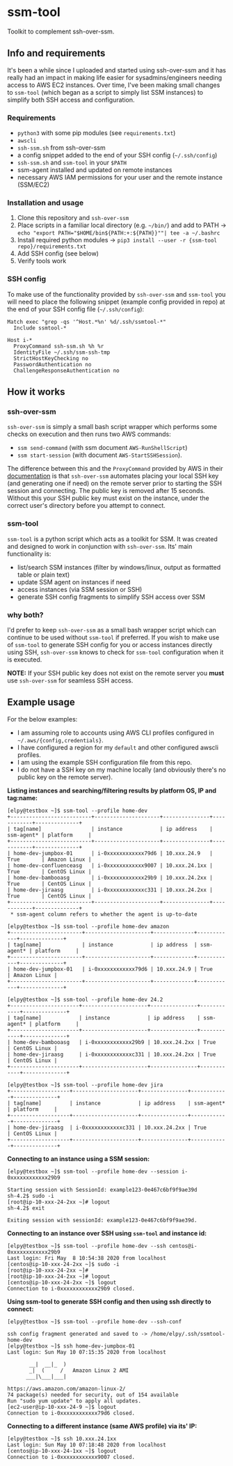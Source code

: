# ssm-tool
Toolkit to complement ssh-over-ssm.


## Info and requirements
It's been a while since I uploaded and started using ssh-over-ssm and it has really had an impact in making life easier for sysadmins/engineers needing access to AWS EC2 instances.  Over time, I've been making small changes to `ssm-tool` (which began as a script to simply list SSM instances) to simplify both SSH access and configuration.


### Requirements
- `python3` with some pip modules (see `requirements.txt`)
- `awscli`
- `ssh-ssm.sh` from ssh-over-ssm
- a config snippet added to the end of your SSH config (`~/.ssh/config`)
- `ssh-ssm.sh` and `ssm-tool` in your `$PATH`
- ssm-agent installed and updated on remote instances
- necessary AWS IAM permissions for your user and the remote instance (SSM/EC2)


### Installation and usage
1) Clone this repository and `ssh-over-ssm`
2) Place scripts in a familiar local directory (e.g. `~/bin/`) and add to PATH -> `echo "export PATH="$HOME/bin${PATH:+:${PATH}}""| tee -a ~/.bashrc`
3) Install required python modules  -> `pip3 install --user -r {ssm-tool repo}/requirements.txt`
4) Add SSH config (see below)
5) Verify tools work

### SSH config
To make use of the functionality provided by `ssh-over-ssm` and `ssm-tool` you will need to place the following snippet (example config provided in repo) at the end of your SSH config file (`~/.ssh/config`):
```
Match exec "grep -qs '^Host.*%n' %d/.ssh/ssmtool-*"
  Include ssmtool-*

Host i-*
  ProxyCommand ssh-ssm.sh %h %r
  IdentityFile ~/.ssh/ssm-ssh-tmp
  StrictHostKeyChecking no
  PasswordAuthentication no
  ChallengeResponseAuthentication no
  ```

## How it works
### ssh-over-ssm
`ssh-over-ssm` is simply a small bash script wrapper which performs some checks on execution and then runs two AWS commands:
- `ssm send-command` (with ssm document `AWS-RunShellScript`)
- `ssm start-session` (with document `AWS-StartSSHSession`).

The difference between this and the `ProxyCommand` provided by AWS in their [documentation](https://docs.aws.amazon.com/systems-manager/latest/userguide/session-manager-getting-started-enable-ssh-connections.html) is that `ssh-over-ssm` automates placing your local SSH key (and generating one if need) on the remote server prior to starting the SSH session and connecting. The public key is removed after 15 seconds. Without this your SSH public key must exist on the instance, under the correct user's directory before you attempt to connect.

### ssm-tool
`ssm-tool` is a python script which acts as a toolkit for SSM. It was created and designed to work in conjunction with `ssh-over-ssm`. Its' main functionality is:
- list/search SSM instances (filter by windows/linux, output as formatted table or plain text)
- update SSM agent on instances if need
- access instances (via SSM session or SSH)
- generate SSH config fragments to simplify SSH access over SSM

### why both?
I'd prefer to keep `ssh-over-ssm` as a small bash wrapper script which can continue to be used without `ssm-tool` if preferred.
If you wish to make use of `ssm-tool` to generate SSH config for you or access instances directly using SSH, `ssh-over-ssm` knows to check for `ssm-tool` configuration when it is executed. 

**NOTE:** If your SSH public key does not exist on the remote server you **must** use `ssh-over-ssm` for seamless SSH access.

## Example usage
For the below examples:
- I am assuming role to accounts using AWS CLI profiles configured in `~/.aws/{config,credentials}`.
- I have configured a region for my `default` and other configured awscli profiles.
- I am using the example SSH configuration file from this repo.
- I do not have a SSH key on my machine locally (and obviously there's no public key on the remote server).


**Listing instances and searching/filtering results by platform OS, IP and tag:name:**
```
[elpy@testbox ~]$ ssm-tool --profile home-dev
+--------------------------+---------------------+---------------+------------+--------------+
| tag[name]                | instance            | ip address    | ssm-agent* | platform     |
+--------------------------+---------------------+---------------+------------+--------------+
| home-dev-jumpbox-01      | i-0xxxxxxxxxxxx79d6 | 10.xxx.24.9   | True       | Amazon Linux |
| home-dev-confluenceasg   | i-0xxxxxxxxxxxx9007 | 10.xxx.24.1xx | True       | CentOS Linux |
| home-dev-bambooasg       | i-0xxxxxxxxxxxx29b9 | 10.xxx.24.2xx | True       | CentOS Linux |
| home-dev-jiraasg         | i-0xxxxxxxxxxxxc331 | 10.xxx.24.2xx | True       | CentOS Linux |
+--------------------------+---------------------+---------------+------------+--------------+
 * ssm-agent column refers to whether the agent is up-to-date

[elpy@testbox ~]$ ssm-tool --profile home-dev amazon
+-----------------------+---------------------+-------------+------------+--------------+
| tag[name]             | instance            | ip address  | ssm-agent* | platform     |
+-----------------------+---------------------+-------------+------------+--------------+
| home-dev-jumpbox-01   | i-0xxxxxxxxxxxx79d6 | 10.xxx.24.9 | True       | Amazon Linux |
+-----------------------+---------------------+-------------+------------+--------------+

[elpy@testbox ~]$ ssm-tool --profile home-dev 24.2
+----------------------+---------------------+---------------+------------+--------------+
| tag[name]            | instance            | ip address    | ssm-agent* | platform     |
+----------------------+---------------------+---------------+------------+--------------+
| home-dev-bambooasg   | i-0xxxxxxxxxxxx29b9 | 10.xxx.24.2xx | True       | CentOS Linux |
| home-dev-jiraasg     | i-0xxxxxxxxxxxxc331 | 10.xxx.24.2xx | True       | CentOS Linux |
+----------------------+---------------------+---------------+------------+--------------+

[elpy@testbox ~]$ ssm-tool --profile home-dev jira
+-------------------+---------------------+---------------+------------+--------------+
| tag[name]         | instance            | ip address    | ssm-agent* | platform     |
+-------------------+---------------------+---------------+------------+--------------+
| home-dev-jiraasg  | i-0xxxxxxxxxxxxc331 | 10.xxx.24.2xx | True       | CentOS Linux |
+-------------------+---------------------+---------------+------------+--------------+
```

**Connecting to an instance using a SSM session:**
```
[elpy@testbox ~]$ ssm-tool --profile home-dev --session i-0xxxxxxxxxxxx29b9

Starting session with SessionId: example123-0e467c6bf9f9ae39d
sh-4.2$ sudo -i
[root@ip-10-xxx-24-2xx ~]# logout
sh-4.2$ exit

Exiting session with sessionId: example123-0e467c6bf9f9ae39d.
```

**Connecting to an instance over SSH using `ssm-tool` and instance id:**
```
[elpy@testbox ~]$ ssm-tool --profile home-dev --ssh centos@i-0xxxxxxxxxxxx29b9
Last login: Fri May  8 10:54:38 2020 from localhost
[centos@ip-10-xxx-24-2xx ~]$ sudo -i
[root@ip-10-xxx-24-2xx ~]#
[root@ip-10-xxx-24-2xx ~]# logout
[centos@ip-10-xxx-24-2xx ~]$ logout
Connection to i-0xxxxxxxxxxxx29b9 closed.
```

**Using ssm-tool to generate SSH config and then using ssh directly to connect:**
```
[elpy@testbox ~]$ ssm-tool --profile home-dev --ssh-conf

ssh config fragment generated and saved to -> /home/elpy/.ssh/ssmtool-home-dev
[elpy@testbox ~]$ ssh home-dev-jumpbox-01
Last login: Sun May 10 07:15:35 2020 from localhost

       __|  __|_  )
       _|  (     /   Amazon Linux 2 AMI
      ___|\___|___|

https://aws.amazon.com/amazon-linux-2/
74 package(s) needed for security, out of 154 available
Run "sudo yum update" to apply all updates.
[ec2-user@ip-10-xxx-24-9 ~]$ logout
Connection to i-0xxxxxxxxxxxx79d6 closed.
```
**Connecting to a different instance (same AWS profile) via its' IP:**
```
[elpy@testbox ~]$ ssh 10.xxx.24.1xx
Last login: Sun May 10 07:18:48 2020 from localhost
[centos@ip-10-xxx-24-1xx ~]$ logout
Connection to i-0xxxxxxxxxxxx9007 closed.
```

